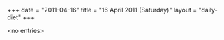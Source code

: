 +++
date = "2011-04-16"
title = "16 April 2011 (Saturday)"
layout = "daily-diet"
+++


\<no entries\>